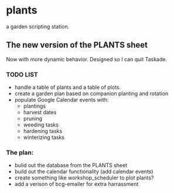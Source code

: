# plants
a garden scripting station.


## The new version of the PLANTS sheet
Now with more dynamic behavior. Designed so I can quit Taskade.

### TODO LIST

- handle a table of plants and a table of plots.
- create a garden plan based on companion planting and rotation
- populate Google Calendar events with:
    - plantings
    - harvest dates
    - pruning
    - weeding tasks
    - hardening tasks
    - winterizing tasks

### The plan:

- bulid out the database from the PLANTS sheet
- build out the calendar functionality (add calendar events)
- create something like workshop_scheduler to plot plants?
- add a verison of bcg-emailer for extra harrassment

